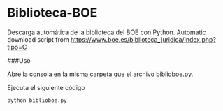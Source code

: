 # Biblioteca-BOE
Descarga automática de la biblioteca del BOE con Python. Automatic download script from https://www.boe.es/biblioteca_juridica/index.php?tipo=C



###Uso

Abre la consola en la misma carpeta que el archivo biblioboe.py.

Ejecuta el siguiente código

`python biblioboe.py`
